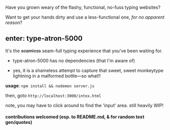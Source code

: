 Have you grown weary of the flashy, functional, no-fuss typing websites?

Want to get your hands dirty and use a less-functional one, _for no apparent reason_?

## enter: **type-atron-5000**

It's the ~~seamless~~ seam-full typing experience that you've been waiting for.

- type-atron-5000 has no dependencies (that I'm aware of)

- yes, it is a shameless attempt to capture that sweet, sweet monkeytype lightning in a malformed bottle—so what!!

**usage**: `npm install && nodemon server.js`

then, goto `http://localhost:3000/intex.html`

note, you may have to click around to find the 'input' area. still
heavily WIP!

#### contributions welcomed (esp. to README.md, & for random text gen/quotes)
